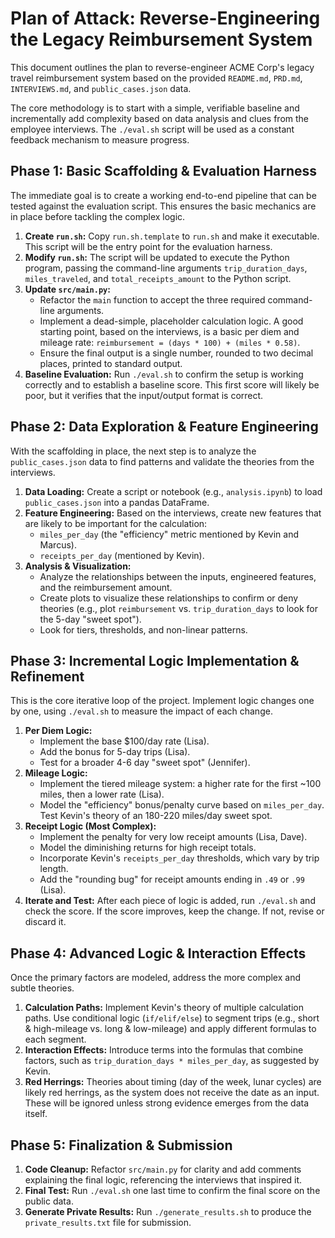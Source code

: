 # Plan of Attack: Reverse-Engineering the Legacy Reimbursement System

This document outlines the plan to reverse-engineer ACME Corp's legacy travel reimbursement system based on the provided `README.md`, `PRD.md`, `INTERVIEWS.md`, and `public_cases.json` data.

The core methodology is to start with a simple, verifiable baseline and incrementally add complexity based on data analysis and clues from the employee interviews. The `./eval.sh` script will be used as a constant feedback mechanism to measure progress.

## Phase 1: Basic Scaffolding & Evaluation Harness

The immediate goal is to create a working end-to-end pipeline that can be tested against the evaluation script. This ensures the basic mechanics are in place before tackling the complex logic.

1.  **Create `run.sh`:** Copy `run.sh.template` to `run.sh` and make it executable. This script will be the entry point for the evaluation harness.
2.  **Modify `run.sh`:** The script will be updated to execute the Python program, passing the command-line arguments `trip_duration_days`, `miles_traveled`, and `total_receipts_amount` to the Python script.
3.  **Update `src/main.py`:**
    - Refactor the `main` function to accept the three required command-line arguments.
    - Implement a dead-simple, placeholder calculation logic. A good starting point, based on the interviews, is a basic per diem and mileage rate: `reimbursement = (days * 100) + (miles * 0.58)`.
    - Ensure the final output is a single number, rounded to two decimal places, printed to standard output.
4.  **Baseline Evaluation:** Run `./eval.sh` to confirm the setup is working correctly and to establish a baseline score. This first score will likely be poor, but it verifies that the input/output format is correct.

## Phase 2: Data Exploration & Feature Engineering

With the scaffolding in place, the next step is to analyze the `public_cases.json` data to find patterns and validate the theories from the interviews.

1.  **Data Loading:** Create a script or notebook (e.g., `analysis.ipynb`) to load `public_cases.json` into a pandas DataFrame.
2.  **Feature Engineering:** Based on the interviews, create new features that are likely to be important for the calculation:
    - `miles_per_day` (the "efficiency" metric mentioned by Kevin and Marcus).
    - `receipts_per_day` (mentioned by Kevin).
3.  **Analysis & Visualization:**
    - Analyze the relationships between the inputs, engineered features, and the reimbursement amount.
    - Create plots to visualize these relationships to confirm or deny theories (e.g., plot `reimbursement` vs. `trip_duration_days` to look for the 5-day "sweet spot").
    - Look for tiers, thresholds, and non-linear patterns.

## Phase 3: Incremental Logic Implementation & Refinement

This is the core iterative loop of the project. Implement logic changes one by one, using `./eval.sh` to measure the impact of each change.

1.  **Per Diem Logic:**
    - Implement the base $100/day rate (Lisa).
    - Add the bonus for 5-day trips (Lisa).
    - Test for a broader 4-6 day "sweet spot" (Jennifer).
2.  **Mileage Logic:**
    - Implement the tiered mileage system: a higher rate for the first ~100 miles, then a lower rate (Lisa).
    - Model the "efficiency" bonus/penalty curve based on `miles_per_day`. Test Kevin's theory of an 180-220 miles/day sweet spot.
3.  **Receipt Logic (Most Complex):**
    - Implement the penalty for very low receipt amounts (Lisa, Dave).
    - Model the diminishing returns for high receipt totals.
    - Incorporate Kevin's `receipts_per_day` thresholds, which vary by trip length.
    - Add the "rounding bug" for receipt amounts ending in `.49` or `.99` (Lisa).
4.  **Iterate and Test:** After each piece of logic is added, run `./eval.sh` and check the score. If the score improves, keep the change. If not, revise or discard it.

## Phase 4: Advanced Logic & Interaction Effects

Once the primary factors are modeled, address the more complex and subtle theories.

1.  **Calculation Paths:** Implement Kevin's theory of multiple calculation paths. Use conditional logic (`if/elif/else`) to segment trips (e.g., short & high-mileage vs. long & low-mileage) and apply different formulas to each segment.
2.  **Interaction Effects:** Introduce terms into the formulas that combine factors, such as `trip_duration_days * miles_per_day`, as suggested by Kevin.
3.  **Red Herrings:** Theories about timing (day of the week, lunar cycles) are likely red herrings, as the system does not receive the date as an input. These will be ignored unless strong evidence emerges from the data itself.

## Phase 5: Finalization & Submission

1.  **Code Cleanup:** Refactor `src/main.py` for clarity and add comments explaining the final logic, referencing the interviews that inspired it.
2.  **Final Test:** Run `./eval.sh` one last time to confirm the final score on the public data.
3.  **Generate Private Results:** Run `./generate_results.sh` to produce the `private_results.txt` file for submission.
